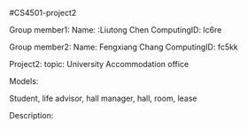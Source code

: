 #CS4501-project2

Group member1:
Name: :Liutong Chen
ComputingID: lc6re

Group member2:
Name: Fengxiang Chang
ComputingID: fc5kk


Project2:
topic: University Accommodation office

Models:

Student, life advisor, hall manager, hall, room, lease

Description:

